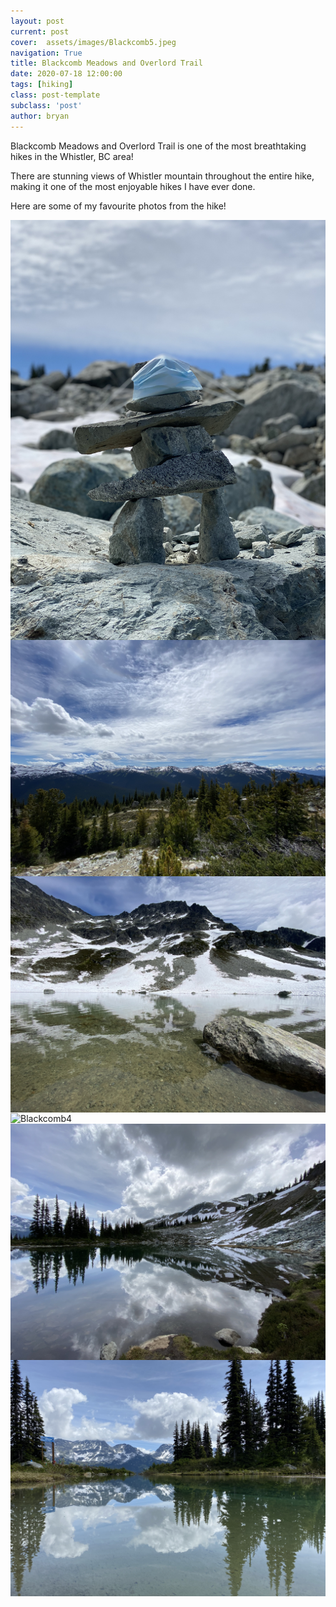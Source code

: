 ```yaml
---
layout: post
current: post
cover:  assets/images/Blackcomb5.jpeg
navigation: True
title: Blackcomb Meadows and Overlord Trail
date: 2020-07-18 12:00:00
tags: [hiking]
class: post-template
subclass: 'post'
author: bryan
---
```


Blackcomb Meadows and Overlord Trail is one of the most breathtaking hikes in the Whistler, BC area! 

There are stunning views of Whistler mountain throughout the entire hike, making it one of the most enjoyable hikes I have ever done. 

Here are some of my favourite photos from the hike! 

<img max-width="100vw" align="center" src="https://github.com/bryanyu1/blog/blob/gh-pages/assets/images/Blackcomb1.jpeg?raw=true" alt="Blackcomb1">

<img max-width="100vw" align="center" src="https://github.com/bryanyu1/blog/blob/gh-pages/assets/images/Blackcomb3.jpeg?raw=true" alt="Blackcomb3">

<img max-width="100vw" align="center" src="https://github.com/bryanyu1/blog/blob/gh-pages/assets/images/Blackcomb2.jpeg?raw=true" alt="Blackcomb2">

<img max-width="100vw" align="center" src="https://github.com/bryanyu1/blog/blob/gh-pages/assets/images/Blackcomb4.jpeg?raw=true" alt="Blackcomb4">

<img max-width="100vw" align="center" src="https://github.com/bryanyu1/blog/blob/gh-pages/assets/images/Blackcomb5.jpeg?raw=true" alt="Blackcomb5">

<img max-width="100vw" align="center" src="https://github.com/bryanyu1/blog/blob/gh-pages/assets/images/Blackcomb6.jpeg?raw=true" alt="Blackcomb6">
